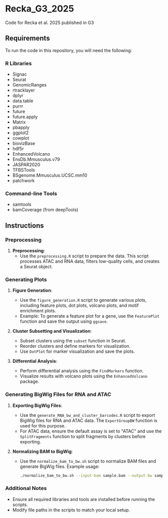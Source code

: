 # Recka_G3_2025
Code for Recka et al. 2025 published in G3

## Requirements
To run the code in this repository, you will need the following:

### R Libraries
- Signac
- Seurat
- GenomicRanges
- rtracklayer
- dplyr
- data.table
- purrr
- future
- future.apply
- Matrix
- pbapply
- ggplot2
- cowplot
- biovizBase
- hdf5r
- EnhancedVolcano
- EnsDb.Mmusculus.v79
- JASPAR2020
- TFBSTools
- BSgenome.Mmusculus.UCSC.mm10
- patchwork

### Command-line Tools
- samtools
- bamCoverage (from deepTools)

## Instructions

### Preprocessing
1. **Preprocessing**:
   - Use the `preprocessing.R` script to prepare the data. This script processes ATAC and RNA data, filters low-quality cells, and creates a Seurat object.

### Generating Plots
1. **Figure Generation**:
   - Use the `figure_generation.R` script to generate various plots, including feature plots, dot plots, volcano plots, and motif enrichment plots.
   - Example: To generate a feature plot for a gene, use the `FeaturePlot` function and save the output using `ggsave`.

2. **Cluster Subsetting and Visualization**:
   - Subset clusters using the `subset` function in Seurat.
   - Reorder clusters and define markers for visualization.
   - Use `DotPlot` for marker visualization and save the plots.

3. **Differential Analysis**:
   - Perform differential analysis using the `FindMarkers` function.
   - Visualize results with volcano plots using the `EnhancedVolcano` package.

### Generating BigWig Files for RNA and ATAC
1. **Exporting BigWig Files**:
   - Use the `generate_RNA_bw_and_cluster_barcodes.R` script to export BigWig files for RNA and ATAC data. The `ExportGroupBW` function is used for this purpose.
   - For ATAC data, ensure the default assay is set to "ATAC" and use the `SplitFragments` function to split fragments by clusters before exporting.

2. **Normalizing BAM to BigWig**:
   - Use the `normalize_bam_to_bw.sh` script to normalize BAM files and generate BigWig files. Example usage:
     ```bash
     ./normalize_bam_to_bw.sh --input-bam sample.bam --output-bw sample.bw --scale-factor 0.5 --bin-size 50
     ```

### Additional Notes
- Ensure all required libraries and tools are installed before running the scripts.
- Modify file paths in the scripts to match your local setup.
